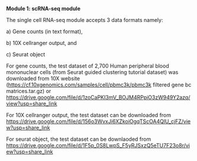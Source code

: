 **Module 1: scRNA-seq module**

The single cell RNA-seq module accepts 3 data formats namely:

a) Gene counts (in text format),

b) 10X cellranger output, and

c) Seurat object

For gene counts, the test dataset of 2,700 Human peripheral blood mononuclear cells (from Seurat guided clustering tutorial dataset) was downloaded from 10X website (https://cf.10xgenomics.com/samples/cell/pbmc3k/pbmc3k filtered gene bc matrices.tar.gz) or https://drive.google.com/file/d/1zoCaPKI3mV_BOJM4RPpiO3zW949Y2azq/view?usp=share_link

For 10X cellranger output, the test dataset can be downloaded from https://drive.google.com/file/d/156o3WvxJi6XZkoiOgqTScOA4QlU_cjFZ/view?usp=share_link

For seurat object, the test dataset can be downlaoded from https://drive.google.com/file/d/1F5p_0S8LwpS_F5yRJSxzQ5eTU7F23o8r/view?usp=share_link
